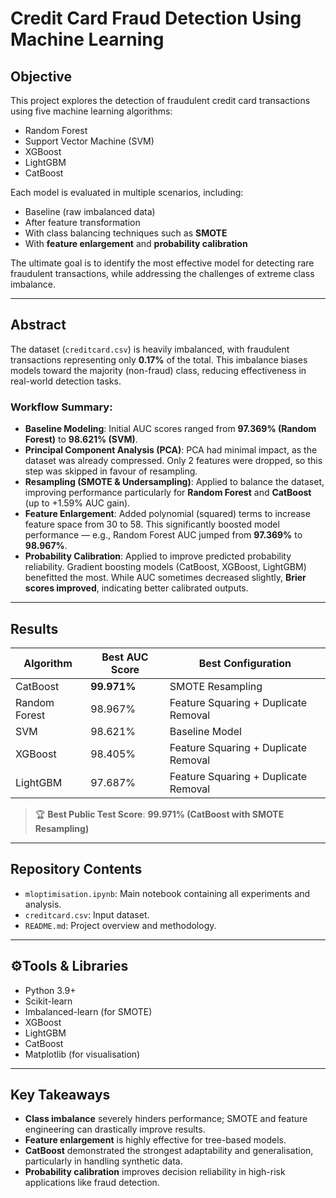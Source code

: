 # Credit Card Fraud Detection Using Machine Learning

## Objective

This project explores the detection of fraudulent credit card transactions using five machine learning algorithms:

- Random Forest  
- Support Vector Machine (SVM)  
- XGBoost  
- LightGBM  
- CatBoost  

Each model is evaluated in multiple scenarios, including:
- Baseline (raw imbalanced data)
- After feature transformation
- With class balancing techniques such as **SMOTE**
- With **feature enlargement** and **probability calibration**

The ultimate goal is to identify the most effective model for detecting rare fraudulent transactions, while addressing the challenges of extreme class imbalance.

---

## Abstract

The dataset (`creditcard.csv`) is heavily imbalanced, with fraudulent transactions representing only **0.17%** of the total. This imbalance biases models toward the majority (non-fraud) class, reducing effectiveness in real-world detection tasks.

### Workflow Summary:

- **Baseline Modeling**: Initial AUC scores ranged from **97.369% (Random Forest)** to **98.621% (SVM)**.
- **Principal Component Analysis (PCA)**: PCA had minimal impact, as the dataset was already compressed. Only 2 features were dropped, so this step was skipped in favour of resampling.
- **Resampling (SMOTE & Undersampling)**: Applied to balance the dataset, improving performance particularly for **Random Forest** and **CatBoost** (up to +1.59% AUC gain).
- **Feature Enlargement**: Added polynomial (squared) terms to increase feature space from 30 to 58. This significantly boosted model performance — e.g., Random Forest AUC jumped from **97.369%** to **98.967%**.
- **Probability Calibration**: Applied to improve predicted probability reliability. Gradient boosting models (CatBoost, XGBoost, LightGBM) benefitted the most. While AUC sometimes decreased slightly, **Brier scores improved**, indicating better calibrated outputs.

---

## Results

| Algorithm       | Best AUC Score | Best Configuration                         |
|----------------|----------------|---------------------------------------------|
| CatBoost        | **99.971%**     | SMOTE Resampling                            |
| Random Forest   | 98.967%         | Feature Squaring + Duplicate Removal        |
| SVM             | 98.621%         | Baseline Model                              |
| XGBoost         | 98.405%         | Feature Squaring + Duplicate Removal        |
| LightGBM        | 97.687%         | Feature Squaring + Duplicate Removal        |

> 🏆 **Best Public Test Score**: **99.971% (CatBoost with SMOTE Resampling)**

---

## Repository Contents

- `mloptimisation.ipynb`: Main notebook containing all experiments and analysis.
- `creditcard.csv`: Input dataset.
- `README.md`: Project overview and methodology.

---

## ⚙Tools & Libraries

- Python 3.9+
- Scikit-learn
- Imbalanced-learn (for SMOTE)
- XGBoost
- LightGBM
- CatBoost
- Matplotlib (for visualisation)

---

## Key Takeaways

- **Class imbalance** severely hinders performance; SMOTE and feature engineering can drastically improve results.
- **Feature enlargement** is highly effective for tree-based models.
- **CatBoost** demonstrated the strongest adaptability and generalisation, particularly in handling synthetic data.
- **Probability calibration** improves decision reliability in high-risk applications like fraud detection.
